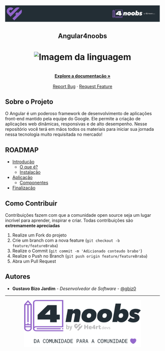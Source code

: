 <!-- Logo 4noobs -->

<p align="center">
  <a href="https://github.com/he4rt/4noobs" target="_blank">
    <img src="./.github/header_4noobs.svg">
  </a>
</p>

<!-- Title -->

<p align="center">
  <h2 align="center">Angular4noobs</h2>

  <h1 align="center"><img src="https://cdn.jsdelivr.net/gh/devicons/devicon/icons/angularjs/angularjs-original.svg" alt="Imagem da linguagem" width="120"></h1>
  
  <p align="center">
    <br />
    <a href="https://angular.io/"><strong>Explore a documentação »</strong></a>
    <br />
    <br />
    <a href="https://github.com/gbiz0/angular4noobs/issues">Report Bug</a>
    ·
    <a href="https://github.com/gbiz0/angular4noobs/issues">Request Feature</a>
  </p>
</p>
    
 <!-- ABOUT THE PROJECT -->

## Sobre o Projeto
O Angular é um poderoso framework de desenvolvimento de aplicações front-end mantido pela equipe do Google. Ele permite a criação de aplicações web dinâmicas, responsivas e de alto desempenho. Nesse repositório você terá em mãos todos os materiais para iniciar sua jornada nessa tecnologia muito requisitada no mercado!

<!-- ROADMAP OF PROJECT -->

## ROADMAP

- [Introdução](https://github.com/gbiz0/angular4noobs/tree/main/content/intro)
  - [O que é?](https://github.com/gbiz0/angular4noobs/blob/main/content/intro/README.md)
  - [Instalação](https://github.com/gbiz0/angular4noobs/blob/main/content/intro/instalacao.md)
- [Aplicação](https://github.com/gbiz0/angular4noobs/blob/main/content/aplicacao/README.md)
  - [Componentes](https://github.com/gbiz0/angular4noobs/blob/main/content/aplicacao/components.md)
- [Finalização](link-terceira-parte)

<!-- CONTRIBUTING -->

## Como Contribuir

Contribuições fazem com que a comunidade open source seja um lugar incrível para aprender, inspirar e criar. Todas contribuições
são **extremamente apreciadas**

1. Realize um Fork do projeto
2. Crie um branch com a nova feature (`git checkout -b feature/featureBraba`)
3. Realize o Commit (`git commit -m 'Adicionado conteudo brabo'`)
4. Realize o Push no Branch (`git push origin feature/featureBraba`)
5. Abra um Pull Request

## Autores

- **Gustavo Bizo Jardim** - _Desenvolvedor de Software_ - [@gbiz0](https://twitter.com/gustavo_bizo)

---

<p align="center">
  <a href="https://github.com/he4rt/4noobs" target="_blank">
    <img src="./.github/footer_4noobs.svg" width="380">
  </a>
</p>